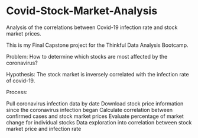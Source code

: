 # Covid-Stock-Market-Analysis
Analysis of the correlations between Covid-19 infection rate and stock market prices.

This is my Final Capstone project for the Thinkful Data Analysis Bootcamp.

Problem: How to determine which stocks are most affected by the coronavirus?

Hypothesis: The stock market is inversely correlated with the infection rate of covid-19.

Process:

Pull coronavirus infection data by date
Download stock price information since the coronavirus infection began
Calculate correlation between confirmed cases and stock market prices
Evaluate percentage of market change for individual stocks
Data exploration into correlation between stock market price and infection rate
